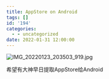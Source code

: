 ```yaml
---
title: AppStore on Android
tags: []
id: '194'
categories:
  - - uncategorized
date: 2022-01-31 12:00:00
---
```


![IMG_20220123_203503_919.jpg](https://s2.loli.net/2022/01/28/JH3IeazB48U26jW.jpg)

希望有大神早日提取AppStore给Android